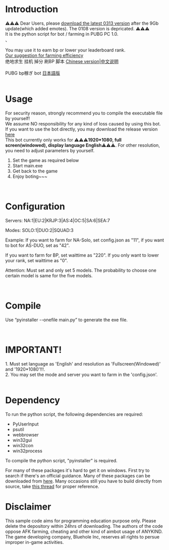 # Introduction
⚠⚠⚠ Dear Users, please [download the latest 0313 version](https://github.com/xulusjb/PUBG/releases/download/1.3/pubg0313.zip) after the 9Gb update(which added emotes). The 0108 version is depricated. ⚠⚠⚠  <br />
It is the python script for bot / farming in PUBG PC 1.0. <br />、

You may use it to earn bp or lower your leaderboard rank. <br />
[Our suggestion for farming efficiency](https://github.com/xulusjb/PUBG/wiki/Farming-efficiency)
<br />
绝地求生 挂机 掉分 刷BP 脚本
[Chinese version|中文说明](https://github.com/xulusjb/PUBG/wiki/%E4%B8%AD%E6%96%87%E8%AF%B4%E6%98%8E) <br/>
<br />
PUBG bp稼ぎ bot
[日本語版](https://github.com/xulusjb/PUBG/wiki/%E6%97%A5%E6%9C%AC%E8%AA%9E%E7%89%88wiki) </br>
<br />
<!--
[![Support via PayPal](https://cdn.rawgit.com/twolfson/paypal-github-button/1.0.0/dist/button.svg)](https://www.paypal.me/htakatoshi/)
-->
# Usage

For security reason, strongly recommend you to compile the executable file by yourself!</br>
We assume NO responsibility for any kind of loss caused by using this bot.</br>
If you want to use the bot directly, you may download the release version [here](https://github.com/xulusjb/PUBG/releases)</br>
This bot currently only works for ⚠⚠⚠**1920*1080, full screen(windowed), display language English**⚠⚠⚠. For other resolution, you need to adjust parameters by yourself.
1. Set the game as required below
1. Start main.exe
1. Get back to the game
1. Enjoy boting~~~
<br />
  

# Configuration

<p>Servers: NA:1|EU:2|KRJP:3|AS:4|OC:5|SA:6|SEA:7 </p>
<p>Modes: SOLO:1|DUO:2|SQUAD:3 </p>
<p>Example: If you want to farm for NA-Solo, set config.json as "11",  if you want to bot for AS-DUO, set as "42". </p>
<p>If you want to farm for BP, set waittime as "220". If you only want to lower your rank, set waittime as "0".</p>
<p>Attention: Must set and only set 5 models. The probability to choose one certain model is same for the five models.</p>
<br />
<h1>
Compile
</h1>
<p>Use “pyinstaller --onefile main.py” to generate the exe file. </p>
<br />
<h1>
IMPORTANT!
</h1>
1. Must set language as 'English' and resolution as 'Fullscreen(Windowed)' and '1920*1080'!!!.<br />
2. You may set the mode and server you want to farm in the 'config.json'.<br />
<br />

# Dependency

To run the python script, the following dependencies are required:
* PyUserInput
* psutil 
* webbrowser 
* win32gui 
* win32con 
* win32process

To compile the python script, "pyinstaller" is required.

For many of these packages it's hard to get it on windows. First try to search if there's an official guidance. Many of these packages can be downloaded from [here](https://www.lfd.uci.edu/~gohlke/pythonlibs). Many occasions still you have to build directly from source, take [this thread](https://github.com/xulusjb/PUBG/issues/5#issuecomment-369245480) for proper reference.


# Disclaimer

<p>This sample code aims for programming education purpose only. Please delete the depository within 24hrs of downloading. The authors of the code oppose AFK farming, cheating and other kind of aimbot usage of ANYKIND. The game developing company, Bluehole Inc, reserves all rights to persue improper in-game activities. </p>

<br/>
